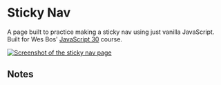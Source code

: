 # Sticky Nav

A page built to practice making a sticky nav using just vanilla JavaScript. Built for Wes Bos' [JavaScript 30](https://javascript30.com/) course.

[![Screenshot of the sticky nav page](https://res.cloudinary.com/gerhynes/image/upload/v1517694082/Screenshot-2018-2-3_Sticky_Nav_soyswq.png)](https://gk-hynes.github.io/sticky-nav/)

## Notes

